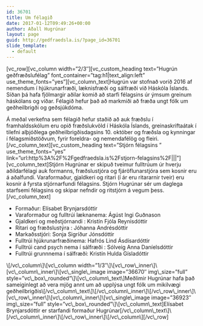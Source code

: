 ```yaml
---
id: 36701
title: Um félagið
date: 2017-01-12T09:49:26+00:00
author: Aðall Hugrúnar
layout: page
guid: http://gedfraedsla.is/?page_id=36701
slide_template:
  - default
---
```

\[vc\_row\]\[vc\_column width=&#8221;2/3&#8243;\]\[vc\_custom\_heading text=&#8221;Hugrún geðfræðslufélag&#8221; font\_container=&#8221;tag:h1|text\_align:left&#8221; use\_theme\_fonts=&#8221;yes&#8221;\]\[vc\_column\_text\]Hugrún var stofnað vorið 2016 af nemendum í hjúkrunarfræði, læknisfræði og sálfræði við Háskóla Íslands. S<span class="text_exposed_show">íðan þá hafa fjölmargir aðilar komið að starfi félagsins úr ýmsum greinum háskólans og víðar. Félagið hefur það að markmiði að fræða ungt fólk um geðheilbrigði og geðsjúkdóma. </span>

Á meðal verkefna sem félagið hefur staðið að auk fræðslu í framhaldsskólum eru opið fræðslukvöld í Háskóla Íslands, greinaskriftaátak í tilefni alþjóðlega geðheilbrigðisdagsins 10. október og fræðsla og kynningar í félagsmiðstöðvum, fyrir foreldra- og nemendafélög og fleiri.\[/vc\_column\_text\]\[vc\_custom\_heading text=&#8221;Stjórn félagsins &#8221; use\_theme\_fonts=&#8221;yes&#8221; link=&#8221;url:http%3A%2F%2Fgedfraedsla.is%2Fstjorn-felagsins%2F|||&#8221;\][vc\_column\_text]Stjórn Hugrúnar er skipuð tveimur fulltrúum úr hverju aðildarfélagi auk formanns, fræðslustjóra og fjáröflunarstjóra sem kosnir eru á aðalfundi. Varaformaður, gjaldkeri og ritari (í ár eru ritararnir tveir) eru kosnir á fyrsta stjórnarfundi félagsins. Stjórn Hugrúnar sér um daglega starfsemi félagsins og skipar nefndir og ritstjórn á vegum þess.[/vc\_column\_text]

<div class="standard-arrow list-divider bullet-top">
  <ul>
    <li>
      Formaður: Elísabet Brynjarsdóttir
    </li>
    <li>
      Varaformaður og fulltrúi læknanema: Ágúst Ingi Guðnason
    </li>
    <li>
      Gjaldkeri og meðstjórnandi : Kristín Fjóla Reynisdóttir
    </li>
    <li>
      Ritari og fræðslustýra : Jóhanna Andrésdóttir
    </li>
    <li>
      Markaðsstjóri: Sonja Sigríður Jónsdóttir
    </li>
    <li>
      Fulltrúi hjúkrunarfræðinema: Hafrós Lind Ásdísardóttir
    </li>
    <li>
      Fulltrúi cand psych nema í sálfræði : Sólveig Anna Daníelsdóttir
    </li>
    <li>
      Fulltrúi grunnnema í sálfræði: Kristín Hulda Gísladóttir
    </li>
  </ul>
</div>\[/vc\_column\]\[vc\_column width=&#8221;1/3&#8243;\]\[vc\_row\_inner\]\[vc\_column\_inner\]\[vc\_single\_image image=&#8221;36670&#8243; img\_size=&#8221;full&#8221; style=&#8221;vc\_box\_rounded&#8221;\]\[vc\_column\_text\]Meðlimir Hugrúnar hafa það sameiginlegt að vera mjög annt um að upplýsa ungt fólk um mikilvægi geðheilbrigðis\[/vc\_column\_text\]\[/vc\_column\_inner\]\[/vc\_row\_inner\]\[vc\_row\_inner\]\[vc\_column\_inner\]\[vc\_single\_image image=&#8221;36923&#8243; img\_size=&#8221;full&#8221; style=&#8221;vc\_box\_rounded&#8221;\]\[vc\_column\_text]Elísabet Brynjarsdóttir er starfandi formaður Hugrúnar[/vc\_column\_text\]\[/vc\_column\_inner\]\[/vc\_row\_inner\]\[/vc\_column\][/vc\_row]